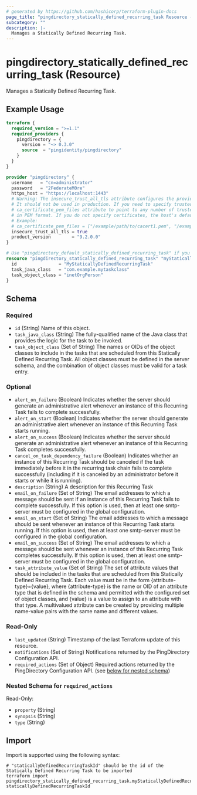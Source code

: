 ```yaml
---
# generated by https://github.com/hashicorp/terraform-plugin-docs
page_title: "pingdirectory_statically_defined_recurring_task Resource - terraform-provider-pingdirectory"
subcategory: ""
description: |-
  Manages a Statically Defined Recurring Task.
---
```


# pingdirectory_statically_defined_recurring_task (Resource)

Manages a Statically Defined Recurring Task.

## Example Usage

```terraform
terraform {
  required_version = ">=1.1"
  required_providers {
    pingdirectory = {
      version = "~> 0.3.0"
      source  = "pingidentity/pingdirectory"
    }
  }
}

provider "pingdirectory" {
  username   = "cn=administrator"
  password   = "2FederateM0re"
  https_host = "https://localhost:1443"
  # Warning: The insecure_trust_all_tls attribute configures the provider to trust any certificate presented by the PingDirectory server.
  # It should not be used in production. If you need to specify trusted CA certificates, use the
  # ca_certificate_pem_files attribute to point to any number of trusted CA certificate files
  # in PEM format. If you do not specify certificates, the host's default root CA set will be used.
  # Example:
  # ca_certificate_pem_files = ["/example/path/to/cacert1.pem", "/example/path/to/cacert2.pem"]
  insecure_trust_all_tls = true
  product_version        = "9.2.0.0"
}

# Use "pingdirectory_default_statically_defined_recurring_task" if you are adopting existing configuration from the PingDirectory server into Terraform
resource "pingdirectory_statically_defined_recurring_task" "myStaticallyDefinedRecurringTask" {
  id                = "MyStaticallyDefinedRecurringTask"
  task_java_class   = "com.example.mytaskclass"
  task_object_class = "inetOrgPerson"
}
```

<!-- schema generated by tfplugindocs -->
## Schema

### Required

- `id` (String) Name of this object.
- `task_java_class` (String) The fully-qualified name of the Java class that provides the logic for the task to be invoked.
- `task_object_class` (Set of String) The names or OIDs of the object classes to include in the tasks that are scheduled from this Statically Defined Recurring Task. All object classes must be defined in the server schema, and the combination of object classes must be valid for a task entry.

### Optional

- `alert_on_failure` (Boolean) Indicates whether the server should generate an administrative alert whenever an instance of this Recurring Task fails to complete successfully.
- `alert_on_start` (Boolean) Indicates whether the server should generate an administrative alert whenever an instance of this Recurring Task starts running.
- `alert_on_success` (Boolean) Indicates whether the server should generate an administrative alert whenever an instance of this Recurring Task completes successfully.
- `cancel_on_task_dependency_failure` (Boolean) Indicates whether an instance of this Recurring Task should be canceled if the task immediately before it in the recurring task chain fails to complete successfully (including if it is canceled by an administrator before it starts or while it is running).
- `description` (String) A description for this Recurring Task
- `email_on_failure` (Set of String) The email addresses to which a message should be sent if an instance of this Recurring Task fails to complete successfully. If this option is used, then at least one smtp-server must be configured in the global configuration.
- `email_on_start` (Set of String) The email addresses to which a message should be sent whenever an instance of this Recurring Task starts running. If this option is used, then at least one smtp-server must be configured in the global configuration.
- `email_on_success` (Set of String) The email addresses to which a message should be sent whenever an instance of this Recurring Task completes successfully. If this option is used, then at least one smtp-server must be configured in the global configuration.
- `task_attribute_value` (Set of String) The set of attribute values that should be included in the tasks that are scheduled from this Statically Defined Recurring Task. Each value must be in the form {attribute-type}={value}, where {attribute-type} is the name or OID of an attribute type that is defined in the schema and permitted with the configured set of object classes, and {value} is a value to assign to an attribute with that type. A multivalued attribute can be created by providing multiple name-value pairs with the same name and different values.

### Read-Only

- `last_updated` (String) Timestamp of the last Terraform update of this resource.
- `notifications` (Set of String) Notifications returned by the PingDirectory Configuration API.
- `required_actions` (Set of Object) Required actions returned by the PingDirectory Configuration API. (see [below for nested schema](#nestedatt--required_actions))

<a id="nestedatt--required_actions"></a>
### Nested Schema for `required_actions`

Read-Only:

- `property` (String)
- `synopsis` (String)
- `type` (String)

## Import

Import is supported using the following syntax:

```shell
# "staticallyDefinedRecurringTaskId" should be the id of the Statically Defined Recurring Task to be imported
terraform import pingdirectory_statically_defined_recurring_task.myStaticallyDefinedRecurringTask staticallyDefinedRecurringTaskId
```
